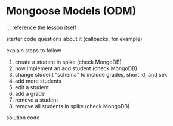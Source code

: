 # Mongoose Models (ODM)

... [reference the lesson itself](../README.md#comparison-table)

starter code
questions about it (callbacks, for example)

explain steps to follow

1. create a student in spike (check MongoDB)
3. now implement an add student (check MongoDB)
4. change student "schema" to include grades, short id, and sex
5. add more students
6. edit a student
7. add a grade
8. remove a student
9. remove all students in spike (check MongoDB)

solution code
